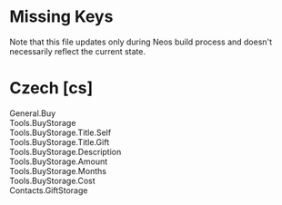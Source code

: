 # Missing Keys
Note that this file updates only during Neos build process and doesn't necessarily reflect the current state.

# Czech [cs]
General.Buy  
Tools.BuyStorage  
Tools.BuyStorage.Title.Self  
Tools.BuyStorage.Title.Gift  
Tools.BuyStorage.Description  
Tools.BuyStorage.Amount  
Tools.BuyStorage.Months  
Tools.BuyStorage.Cost  
Contacts.GiftStorage  

